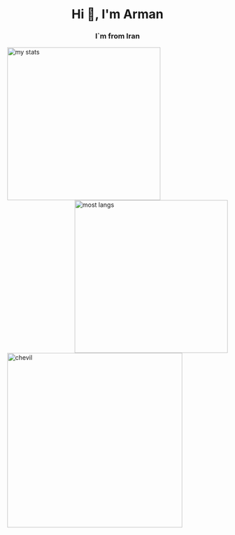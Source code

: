 <h1 align="center">Hi 👋, I'm Arman</h1>
<h3 align="center">I`m from Iran</h3>





<img alt = "my stats" align = "left" width = "350" src = "https://github-readme-stats.vercel.app/api?username=chevil-dev&show_icons=true&theme=tokyonight" />

<img alt = "most langs" align = "right" width = "350" src = "https://github-readme-stats.vercel.app/api/top-langs/?username=chevil-dev&layout=compact&theme=tokyonight"/>

<img align="center" alt="chevil" width = "400" src = "https://media1.giphy.com/media/Ll22OhMLAlVDb8UQWe/giphy.gif">
